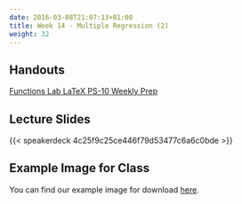 ```yaml
---
date: 2016-03-08T21:07:13+01:00
title: Week 14 - Multiple Regression (2)
weight: 32
---
```


## Handouts

<a class="btn btn-primary btn-outline btn-xs{{end}}" href="https://github.com/slu-soc5050/Week-14/blob/master/Functions/week-14-r.pdf" target="_blank"> Functions </a>
<a class="btn btn-primary btn-outline btn-xs{{end}}" href="https://github.com/slu-soc5050/Week-14/blob/master/Lab/week-14-lab.pdf" target="_blank"> Lab </a>
<a class="btn btn-primary btn-outline btn-xs{{end}}" href="https://github.com/slu-soc5050/Week-14/blob/master/LaTeX/week-14-latex.pdf" target="_blank"> LaTeX </a>
<a class="btn btn-primary btn-outline btn-xs{{end}}" href="https://github.com/slu-soc5050/Week-14/blob/master/PS-10/ps-10.pdf" target="_blank"> PS-10 </a>
<a class="btn btn-primary btn-outline btn-xs{{end}}" href="https://github.com/slu-soc5050/Week-14/blob/master/WeeklyPrep/week-14-prep.pdf" target="_blank"> Weekly Prep </a>

## Lecture Slides
{{< speakerdeck 4c25f9c25ce446f79d53477c6a6c0bde >}}

## Example Image for Class
You can find our example image for download [here](https://github.com/slu-soc5050/Week-14/raw/master/Exercise/sushi.png).
